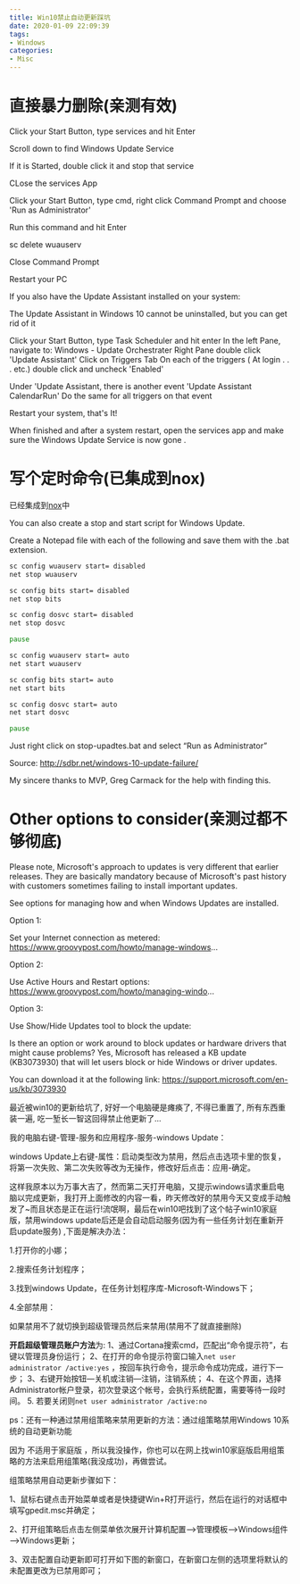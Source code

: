 ```yaml
---
title: Win10禁止自动更新踩坑
date: 2020-01-09 22:09:39
tags:
- Windows
categories:
- Misc
---
```



# 直接暴力删除(亲测有效)

Click your Start Button, type services and hit Enter

Scroll down to find Windows Update Service

If it is Started, double click it and stop that service

CLose the services App

Click your Start Button, type cmd, right click Command Prompt and choose 'Run as Administrator'

Run this command and hit Enter

sc delete wuauserv

Close Command Prompt

Restart your PC


If you also have the Update Assistant installed on your system:

The Update Assistant in Windows 10 cannot be uninstalled, but you can get rid of it

Click your Start Button, type Task Scheduler and hit enter
In the left Pane, navigate to: Windows - Update Orchestrater
Right Pane double click 'Update Assistant'
Click on Triggers Tab
On each of the triggers ( At login . . . etc.) double click and uncheck 'Enabled'

Under 'Update Assistant, there is another event 'Update Assistant CalendarRun'
Do the same for all triggers on that event

Restart your system, that's It!

When finished and after a system restart, open the services app and make sure the Windows Update Service is now gone .


# 写个定时命令(已集成到nox)

已经集成到[nox](https://github.com/no5ix/nox)中

You can also create a stop and start script for Windows Update.

Create a Notepad file with each of the following and save them with the .bat extension.


``` bat stop-upadtes.bat
sc config wuauserv start= disabled
net stop wuauserv

sc config bits start= disabled
net stop bits

sc config dosvc start= disabled
net stop dosvc

pause
```

``` bat start-updates.bat 
sc config wuauserv start= auto
net start wuauserv

sc config bits start= auto
net start bits

sc config dosvc start= auto
net start dosvc

pause
```
Just right click on stop-upadtes.bat and select “Run as Administrator”

Source: http://sdbr.net/windows-10-update-failure/

My sincere thanks to MVP, Greg Carmack for the help with finding this.


# Other options to consider(亲测过都不够彻底)

Please note, Microsoft's approach to updates is very different that earlier releases. They are basically mandatory because of Microsoft's past history with customers sometimes failing to install important updates.

See options for managing how and when Windows Updates are installed.

Option 1:

Set your Internet connection as metered:
https://www.groovypost.com/howto/manage-windows...

Option 2:

Use Active Hours and Restart options:
https://www.groovypost.com/howto/managing-windo...

Option 3:

Use Show/Hide Updates tool to block the update:

Is there an option or work around to block updates or hardware drivers that might cause problems?
Yes, Microsoft has released a KB update (KB3073930) that will let users block or hide Windows or driver updates.

You can download it at the following link:
https://support.microsoft.com/en-us/kb/3073930


最近被win10的更新给坑了, 好好一个电脑硬是瘫痪了, 不得已重置了, 所有东西重装一遍, 吃一堑长一智这回得禁止他更新了...

我的电脑右键-管理-服务和应用程序-服务-windows Update：

windows Update上右键-属性：启动类型改为禁用，然后点击选项卡里的恢复，将第一次失败、第二次失败等改为无操作，修改好后点击：应用-确定。

这样我原本以为万事大吉了，然而第二天打开电脑，又提示windows请求重启电脑以完成更新，我打开上面修改的内容一看，昨天修改好的禁用今天又变成手动触发了~而且状态是正在运行!流氓啊，最后在win10吧找到了这个帖子win10家庭版，禁用windows update后还是会自动启动服务(因为有一些任务计划在重新开启update服务) ,下面是解决办法：

1.打开你的小娜；

2.搜索任务计划程序；

3.找到windows Update，在任务计划程序库-Microsoft-Windows下；

4.全部禁用：

如果禁用不了就切换到超级管理员然后来禁用(禁用不了就直接删除)

**开启超级管理员账户方法**为: 
1、通过Cortana搜索cmd，匹配出“命令提示符”，右键以管理员身份运行；
2、在打开的命令提示符窗口输入`net user administrator /active:yes` ，按回车执行命令，提示命令成功完成，进行下一步；
3、右键开始按钮—关机或注销—注销，注销系统；
4、在这个界面，选择Administrator帐户登录，初次登录这个帐号，会执行系统配置，需要等待一段时间。
5. 若要关闭则`net user administrator /active:no`


ps：还有一种通过禁用组策略来禁用更新的方法：通过组策略禁用Windows 10系统的自动更新功能

因为 不适用于家庭版 ，所以我没操作，你也可以在网上找win10家庭版启用组策略的方法来启用组策略(我没成功)，再做尝试。

组策略禁用自动更新步骤如下：

1、鼠标右键点击开始菜单或者是快捷键Win+R打开运行，然后在运行的对话框中填写gpedit.msc并确定；

2、打开组策略后点击左侧菜单依次展开计算机配置—–>管理模板—–>Windows组件—–>Windows更新；

3、双击配置自动更新即可打开如下图的新窗口，在新窗口左侧的选项里将默认的未配置更改为已禁用即可；